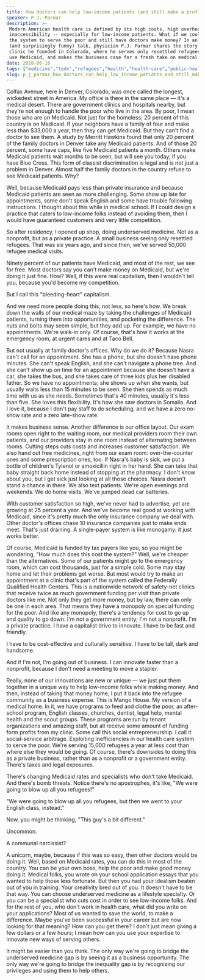 ```yaml
---
title: How doctors can help low-income patients (and still make a profit)
speaker: P.J. Parmar
description: >-
 Modern American health care is defined by its high costs, high overhead and
 inaccessibility -- especially for low-income patients. What if we could redesign
 the system to serve the poor and still have doctors make money? In an eye-opening
 (and surprisingly funny) talk, physician P.J. Parmar shares the story of the
 clinic he founded in Colorado, where he serves only resettled refugees who mostly
 use Medicaid, and makes the business case for a fresh take on medical service.
date: 2018-06-16
tags: ["medicine","tedx","refugees","health","health-care","public-health","society","social-change","united-states","economics"]
slug: p_j_parmar_how_doctors_can_help_low_income_patients_and_still_make_a_profit
---
```


Colfax Avenue, here in Denver, Colorado, was once called the longest, wickedest street in
America. My office is there in the same place — it's a medical desert. There are
government clinics and hospitals nearby, but they're not enough to handle the poor who
live in the area. By poor, I mean those who are on Medicaid. Not just for the homeless; 20
percent of this country is on Medicaid. If your neighbors have a family of four and make
less than $33,000 a year, then they can get Medicaid. But they can't find a doctor to see
them. A study by Merritt Hawkins found that only 20 percent of the family doctors in Denver
take any Medicaid patients. And of those 20 percent, some have caps, like five Medicaid
patients a month. Others make Medicaid patients wait months to be seen, but will see you
today, if you have Blue Cross. This form of classist discrimination is legal and is not
just a problem in Denver. Almost half the family doctors in the country refuse to see
Medicaid patients. Why?

Well, because Medicaid pays less than private insurance and because Medicaid patients are
seen as more challenging. Some show up late for appointments, some don't speak English and
some have trouble following instructions. I thought about this while in medical school. If
I could design a practice that caters to low-income folks instead of avoiding them, then I
would have guaranteed customers and very little competition.

So after residency, I opened up shop, doing underserved medicine. Not as a nonprofit, but
as a private practice. A small business seeing only resettled refugees. That was six years
ago, and since then, we've served 50,000 refugee medical visits.

Ninety percent of our patients have Medicaid, and most of the rest, we see for free. Most
doctors say you can't make money on Medicaid, but we're doing it just fine. How? Well, if
this were real capitalism, then I wouldn't tell you, because you'd become my
competition.

But I call this "bleeding-heart" capitalism.

And we need more people doing this, not less, so here's how. We break down the walls of
our medical maze by taking the challenges of Medicaid patients, turning them into
opportunities, and pocketing the difference. The nuts and bolts may seem simple, but they
add up. For example, we have no appointments. We're walk-in only. Of course, that's how it
works at the emergency room, at urgent cares and at Taco Bell.

But not usually at family doctor's offices. Why do we do it? Because Nasra can't call for
an appointment. She has a phone, but she doesn't have phone minutes. She can't speak
English, and she can't navigate a phone tree. And she can't show up on time for an
appointment because she doesn't have a car, she takes the bus, and she takes care of three
kids plus her disabled father. So we have no appointments; she shows up when she wants,
but usually waits less than 15 minutes to be seen. She then spends as much time with us as
she needs. Sometimes that's 40 minutes, usually it's less than five. She loves this
flexibility. It's how she saw doctors in Somalia. And I love it, because I don't pay staff
to do scheduling, and we have a zero no-show rate and a zero late-show
rate.

It makes business sense. Another difference is our office layout. Our exam rooms open right
to the waiting room, our medical providers room their own patients, and our providers stay
in one room instead of alternating between rooms. Cutting steps cuts costs and increases
customer satisfaction. We also hand out free medicines, right from our exam room:
over-the-counter ones and some prescription ones, too. If Nasra's baby is sick, we put a
bottle of children's Tylenol or amoxicillin right in her hand. She can take that baby
straight back home instead of stopping at the pharmacy. I don't know about you, but I get
sick just looking at all those choices. Nasra doesn't stand a chance in there. We also text
patients. We're open evenings and weekends. We do home visits. We've jumped dead car
batteries.

With customer satisfaction so high, we've never had to advertise, yet are growing at 25
percent a year. And we've become real good at working with Medicaid, since it's pretty
much the only insurance company we deal with. Other doctor's offices chase 10 insurance
companies just to make ends meet. That's just draining. A single-payer system is like
monogamy: it just works better.

Of course, Medicaid is funded by tax payers like you, so you might be wondering, "How much
does this cost the system?" Well, we're cheaper than the alternatives. Some of our
patients might go to the emergency room, which can cost thousands, just for a simple cold.
Some may stay home and let their problems get worse. But most would try to make an
appointment at a clinic that's part of the system called the Federally Qualified Health
Centers. This is a nationwide network of safety-net clinics that receive twice as much
government funding per visit than private doctors like me. Not only they get more money,
but by law, there can only be one in each area. That means they have a monopoly on special
funding for the poor. And like any monopoly, there's a tendency for cost to go up and
quality to go down. I'm not a government entity; I'm not a nonprofit. I'm a private
practice. I have a capitalist drive to innovate. I have to be fast and
friendly.

I have to be cost-effective and culturally sensitive. I have to be tall, dark and
handsome.

And if I'm not, I'm going out of business. I can innovate faster than a nonprofit, because
I don't need a meeting to move a stapler.

Really, none of our innovations are new or unique — we just put them together in a unique
way to help low-income folks while making money. And then, instead of taking that money
home, I put it back into the refugee community as a business expense. This is Mango House.
My version of a medical home. In it, we have programs to feed and clothe the poor, an
after-school program, English classes, churches, dentist, legal help, mental health and
the scout groups. These programs are run by tenant organizations and amazing staff, but
all receive some amount of funding form profits from my clinic. Some call this social
entrepreneurship. I call it social-service arbitrage. Exploiting inefficiencies in our
health care system to serve the poor. We're serving 15,000 refugees a year at less cost
than where else they would be going. Of course, there's downsides to doing this as a
private business, rather than as a nonprofit or a government entity. There's taxes and
legal exposures.

There's changing Medicaid rates and specialists who don't take Medicaid. And there's bomb
threats. Notice there's no apostrophes, it's like, "We were going to blow up all you
refugees!"

"We were going to blow up all you refugees, but then we went to your English class,
instead."

Now, you might be thinking, "This guy's a bit different."

Uncommon.

A communal narcissist?

A unicorn, maybe, because if this was so easy, then other doctors would be doing it. Well,
based on Medicaid rates, you can do this in most of the country. You can be your own boss,
help the poor and make good money doing it. Medical folks, you wrote on your school
application essays that you wanted to help those less fortunate. But then you had your
idealism beaten out of you in training. Your creativity bred out of you. It doesn't have
to be that way. You can choose underserved medicine as a lifestyle specialty. Or you can
be a specialist who cuts cost in order to see low-income folks. And for the rest of you,
who don't work in health care, what did you write on your applications? Most of us wanted
to save the world, to make a difference. Maybe you've been successful in your career but
are now looking for that meaning? How can you get there? I don't just mean giving a few
dollars or a few hours; I mean how can you use your expertise to innovate new ways of
serving others.

It might be easier than you think. The only way we're going to bridge the underserved
medicine gap is by seeing it as a business opportunity. The only way we're going to bridge
the inequality gap is by recognizing our privileges and using them to help
others.

<!--
ad_duration=3.33
comment_count=20
event="TEDxMileHigh"
external_start_time=0
has_talk_citation=1
intro_duration=11.82
is_subtitle_required="False"
is_talk_featured="True"
language="en"
language_swap="False"
native_language="en"
number_of_related_talks=6
number_of_speakers=1
number_of_subtitled_videos=15
number_of_tags=10
number_of_talk_download_languages=15
number_of_talk_more_resources=0
number_of_talk_recommendations=1
number_of_talks_take_actions=0
post_ad_duration=0.83
published_timestamp="2019-02-12 20:56:44"
recording_date="2018-06-16"
speaker_description="Physician"
speaker_is_published=1
speaker_name="P.J. Parmar"
talk_more_resources=[]
talk_name="How doctors can help low-income patients (and still make a profit)"
talk_recommendations_blurb="More resources curated by P.J. Parmar"
talks_tags=["medicine","tedx","refugees","health","health-care","public-health","society","social-change","united-states","economics"]
talks_take_action=[]
url_audio="https://download.ted.com/talks/PJParmar_2018X.mp3?apikey=acme-roadrunner"
url_photo_speaker="https://pe.tedcdn.com/images/ted/e3f48b1a5c578938630252e3405be43252fc71f7_254x191.jpg"
url_photo_talk="https://s3.amazonaws.com/talkstar-photos/uploads/cca530e2-ca32-4ddf-bfa3-7f7362253576/PJParmar_2018X-embed.jpg"
url_webpage="https://www.ted.com/talks/p_j_parmar_how_doctors_can_help_low_income_patients_and_still_make_a_profit"
video_type_name="TEDx Talk"
-->